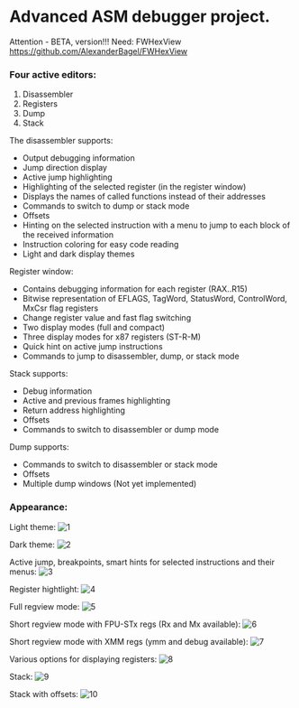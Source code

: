 Advanced ASM debugger project.
================

Attention - BETA, version!!!
Need: FWHexView https://github.com/AlexanderBagel/FWHexView

### Four active editors:
1. Disassembler
2. Registers
3. Dump
4. Stack

The disassembler supports:
* Output debugging information
* Jump direction display
* Active jump highlighting
* Highlighting of the selected register (in the register window)
* Displays the names of called functions instead of their addresses
* Commands to switch to dump or stack mode
* Offsets
* Hinting on the selected instruction with a menu to jump to each block of the received information
* Instruction coloring for easy code reading
* Light and dark display themes

Register window:
* Contains debugging information for each register (RAX..R15)
* Bitwise representation of EFLAGS, TagWord, StatusWord, ControlWord, MxCsr flag registers
* Change register value and fast flag switching
* Two display modes (full and compact)
* Three display modes for x87 registers (ST-R-M)
* Quick hint on active jump instructions
* Commands to jump to disassembler, dump, or stack mode

Stack supports:
* Debug information
* Active and previous frames highlighting
* Return address highlighting
* Offsets
* Commands to switch to disassembler or dump mode

Dump supports:
* Commands to switch to disassembler or stack mode
* Offsets
* Multiple dump windows (Not yet implemented)

### Appearance:

Light theme:
![1](https://raw.githubusercontent.com/AlexanderBagel/CPUView/main/img/light.png)

Dark theme:
![2](https://raw.githubusercontent.com/AlexanderBagel/CPUView/main/img/dark.png)

Active jump, breakpoints, smart hints for selected instructions and their menus:
![3](https://raw.githubusercontent.com/AlexanderBagel/CPUView/main/img/light2.png)

Register hightlight:
![4](https://raw.githubusercontent.com/AlexanderBagel/CPUView/main/img/highlight.png)

Full regview mode:
![5](https://raw.githubusercontent.com/AlexanderBagel/CPUView/main/img/reg1.png)

Short regview mode with FPU-STx regs (Rx and Mx available):
![6](https://raw.githubusercontent.com/AlexanderBagel/CPUView/main/img/reg2.png)

Short regview mode with XMM regs (ymm and debug available):
![7](https://raw.githubusercontent.com/AlexanderBagel/CPUView/main/img/reg3.png)

Various options for displaying registers:
![8](https://raw.githubusercontent.com/AlexanderBagel/CPUView/main/img/reg4.png)

Stack:
![9](https://raw.githubusercontent.com/AlexanderBagel/CPUView/main/img/stack.png)

Stack with offsets:
![10](https://raw.githubusercontent.com/AlexanderBagel/CPUView/main/img/stack2.png)
